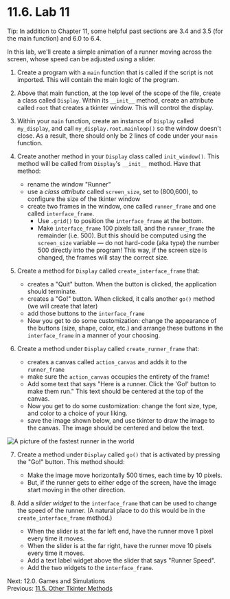 # 11.6. Lab 11

Tip: In addition to Chapter 11, some helpful past sections are 3.4 and 3.5 (for the main function)
and 6.0 to 6.4.

In this lab, we'll create a simple animation of a runner moving across the screen, whose speed can be adjusted using a
slider.

1. Create a program with a `main` function that is called if the script is not imported. This will contain the main
   logic of the program.
2. Above that main function, at the top level of the scope of the file, create a class called `Display`. Within its
   `__init__` method, create an attribute called `root` that creates a tkinter window. This will control the display.
3. Within your `main` function, create an instance of `Display` called `my_display`, and call `my_display.root.mainloop()` so
   the window doesn't close. As a result, there should only be 2 lines of code under your `main` function.

4. Create another method in your `Display` class called `init_window()`. This method will be called from `Display`'s
   `__init__` method. Have that method:

   - rename the window "Runner"
   - use a _class attribute_ called `screen_size`, set to (800,600), to configure the size of the tkinter window
   - create two frames in the window, one called `runner_frame` and one called `interface_frame`.
     - Use `.grid()` to position the `interface_frame` at the bottom.
     - Make `interface_frame` 100 pixels tall, and the `runner_frame` the remainder (i.e. 500). But this should be
       computed using the `screen_size` variable — do not hard-code (aka type) the number 500 directly into the program!
       This way, if the screen size is changed, the frames will stay the correct size.

5. Create a method for `Display` called `create_interface_frame` that:

   - creates a "Quit" button. When the button is clicked, the application should terminate.
   - creates a "Go!" button. When clicked, it calls another `go()` method (we will create that later)
   - add those buttons to the `interface_frame`
   - Now you get to do some customization: change the appearance of the buttons (size, shape, color, etc.) and arrange
     these buttons in the `interface_frame` in a manner of your choosing.

6. Create a method under `Display` called `create_runner_frame` that:

   - creates a canvas called `action_canvas` and adds it to the `runner_frame`
   - make sure the `action_canvas` occupies the entirety of the frame!
   - Add some text that says "Here is a runner. Click the 'Go!' button to make them run." This text should be centered
     at the top of the canvas.
   - Now you get to do some customization: change the font size, type, and color to a choice of your liking.
   - save the image shown below, and use tkinter to draw the image to the canvas. The image should be centered and below
     the text.

![A picture of the fastest runner in the world](../images/runner.gif)

7. Create a method under `Display` called `go()` that is activated by pressing the "Go!" button. This method should:

   - Make the image move horizontally 500 times, each time by 10 pixels.
   - But, if the runner gets to either edge of the screen, have the image start moving in the other direction.

8. Add a _slider widget_ to the `interface_frame` that can be used to change the speed of the runner. (A natural place
   to do this would be in the `create_interface_frame` method.)

   - When the slider is at the far left end, have the runner move 1 pixel every time it moves.
   - When the slider is at the far right, have the runner move 10 pixels every time it moves.
   - Add a text label widget above the slider that says "Runner Speed".
   - Add the two widgets to the `interface_frame`.

Next: 12.0. Games and Simulations<br>
Previous: [11.5. Other Tkinter Methods](11.5.%20Other%20Tkinter%20Methods.md)
